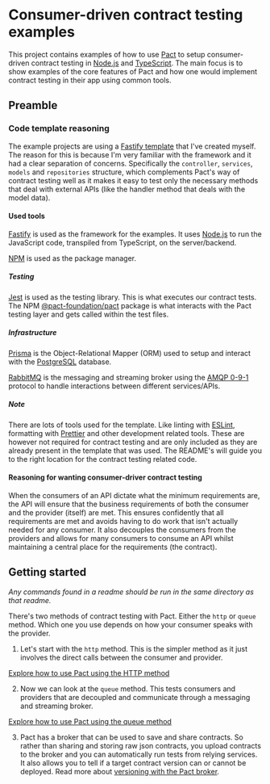 # Consumer-driven contract testing examples

This project contains examples of how to use [Pact](https://docs.pact.io/) to setup consumer-driven contract testing in [Node.js](https://nodejs.org/en) and [TypeScript](https://www.typescriptlang.org/). The main focus is to show examples of the core features of Pact and how one would implement contract testing in their app using common tools.

## Preamble

### Code template reasoning

The example projects are using a [Fastify template](https://github.com/stijnklomp/fastify-template) that I've created myself. The reason for this is because I'm very familiar with the framework and it had a clear separation of concerns. Specifically the `controller`, `services`, `models` and `repositories` structure, which complements Pact's way of contract testing well as it makes it easy to test only the necessary methods that deal with external APIs (like the handler method that deals with the model data).

#### Used tools

[Fastify](https://fastify.dev/) is used as the framework for the examples. It uses [Node.js](https://nodejs.org/en) to run the JavaScript code, transpiled from TypeScript, on the server/backend.

[NPM](https://www.npmjs.com/) is used as the package manager.

##### Testing

[Jest](https://jestjs.io/) is used as the testing library. This is what executes our contract tests. The NPM [@pact-foundation/pact](https://www.npmjs.com/package/@pact-foundation/pact) package is what interacts with the Pact testing layer and gets called within the test files.

##### Infrastructure

[Prisma](https://www.prisma.io/) is the Object-Relational Mapper (ORM) used to setup and interact with the [PostgreSQL](https://www.postgresql.org/) database.

[RabbitMQ](https://www.rabbitmq.com/) is the messaging and streaming broker using the [AMQP 0-9-1](https://www.rabbitmq.com/tutorials/amqp-concepts) protocol to handle interactions between different services/APIs.

##### Note

There are lots of tools used for the template. Like linting with [ESLint](https://eslint.org/), formatting with [Prettier](https://prettier.io/) and other development related tools. These are however not required for contract testing and are only included as they are already present in the template that was used. The README's will guide you to the right location for the contract testing related code.

#### Reasoning for wanting consumer-driver contract testing

When the consumers of an API dictate what the minimum requirements are, the API will ensure that the business requirements of both the consumer and the provider (itself) are met. This ensures confidently that all requirements are met and avoids having to do work that isn't actually needed for any consumer.
It also decouples the consumers from the providers and allows for many consumers to consume an API whilst maintaining a central place for the requirements (the contract).

## Getting started

*Any commands found in a readme should be run in the same directory as that readme.*

There's two methods of contract testing with Pact. Either the `http` or `queue` method. Which one you use depends on how your consumer speaks with the provider.

1. Let's start with the `http` method. This is the simpler method as it just involves the direct calls between the consumer and provider.

[Explore how to use Pact using the HTTP method](./http/README.md)

2. Now we can look at the `queue` method. This tests consumers and providers that are decoupled and communicate through a messaging and streaming broker.

[Explore how to use Pact using the queue method](./queue/README.md)

3. Pact has a broker that can be used to save and share contracts. So rather than sharing and storing raw json contracts, you upload contracts to the broker and you can automatically run tests from relying services.
It also allows you to tell if a target contract version can or cannot be deployed. Read more about [versioning with the Pact broker](https://docs.pact.io/getting_started/versioning_in_the_pact_broker).